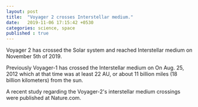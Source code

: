 ```yaml
---
layout: post
title:  "Voyager 2 crosses Interstellar medium."
date:   2019-11-06 17:15:42 +0530
categories: science, space
published : true
---
```

Voyager 2 has crossed the Solar system and reached Interstellar medium on November 5th of 2019.

Previously Voyager-1 has crossed the Interstellar medium on On Aug. 25, 2012 which at that time was at least 22 AU, or about 11 billion miles (18 billion kilometers) from the sun.

A recent study regarding the Voyager-2's interstellar medium crossings were published at Nature.com.


